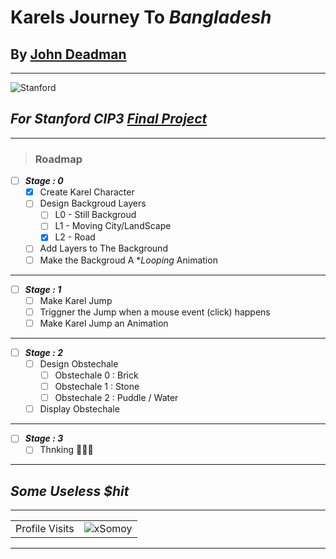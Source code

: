 # Karels Journey To ***Bangladesh***
## By [**John Deadman**](https://github.com/xSomoy)
---
![Stanford](https://basketballexposurecamps.com/wp-content/uploads/stanford_university_logo-1-e1557426099869.png)
## ***For Stanford CIP3 [Final Project](https://codeinplace.stanford.edu/cip3/handout/finalproject)***

---

> ### **Roadmap**

- [ ] ***Stage : 0***
  - [x] Create Karel Character
  - [ ] Design Backgroud Layers
    - [ ] L0 - Still Backgroud 
    - [ ] L1 - Moving City/LandScape
    - [x] L2 - Road
  - [ ] Add Layers to The Background
  - [ ] Make the Backgroud A **Looping* Animation
---

- [ ] ***Stage : 1***
  - [ ] Make Karel Jump 
  - [ ] Triggner the Jump when a mouse event (click) happens
  - [ ] Make Karel Jump an Animation

---

- [ ] ***Stage : 2***
  - [ ] Design Obstechale
    - [ ] Obstechale 0 : Brick
    - [ ] Obstechale 1 : Stone
    - [ ] Obstechale 2 : Puddle / Water
  - [ ] Display Obstechale

---

- [ ] ***Stage : 3***
  - [ ] Thnking 🤔🤔🤔

---
## ***Some Useless $hit***
---
 <!-- visitor counter -->
<table aligh="center">
  <tr>
    <td>Profile Visits</td>
    <td><img src="https://profile-counter.glitch.me/xsomoy/count.svg" alt="xSomoy" /></td>
  </tr>
</table>

---